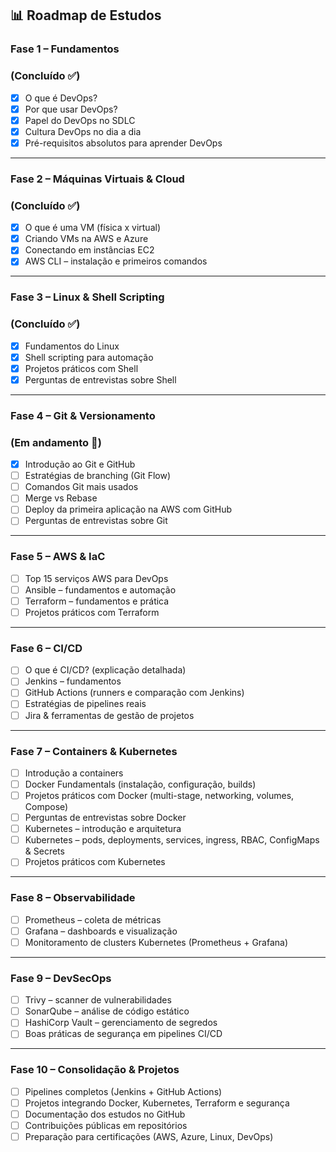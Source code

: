 ## 📊 Roadmap de Estudos

### Fase 1 – Fundamentos 
### (Concluído ✅)  
- [x] O que é DevOps?  
- [x] Por que usar DevOps?  
- [x] Papel do DevOps no SDLC  
- [x] Cultura DevOps no dia a dia  
- [x] Pré-requisitos absolutos para aprender DevOps  

---

### Fase 2 – Máquinas Virtuais & Cloud 
### (Concluído ✅)
- [x] O que é uma VM (física x virtual)  
- [x] Criando VMs na AWS e Azure  
- [x] Conectando em instâncias EC2  
- [x] AWS CLI – instalação e primeiros comandos  

---

### Fase 3 – Linux & Shell Scripting 
### (Concluído ✅) 
- [x] Fundamentos do Linux  
- [x] Shell scripting para automação  
- [x] Projetos práticos com Shell  
- [x] Perguntas de entrevistas sobre Shell  

---

### Fase 4 – Git & Versionamento 
### (Em andamento 🚧)
- [x] Introdução ao Git e GitHub  
- [ ] Estratégias de branching (Git Flow)  
- [ ] Comandos Git mais usados  
- [ ] Merge vs Rebase  
- [ ] Deploy da primeira aplicação na AWS com GitHub  
- [ ] Perguntas de entrevistas sobre Git  

---

### Fase 5 – AWS & IaC  
- [ ] Top 15 serviços AWS para DevOps  
- [ ] Ansible – fundamentos e automação   
- [ ] Terraform – fundamentos e prática  
- [ ] Projetos práticos com Terraform  

---

### Fase 6 – CI/CD  
- [ ] O que é CI/CD? (explicação detalhada)  
- [ ] Jenkins – fundamentos  
- [ ] GitHub Actions (runners e comparação com Jenkins)  
- [ ] Estratégias de pipelines reais  
- [ ] Jira & ferramentas de gestão de projetos  

---

### Fase 7 – Containers & Kubernetes  
- [ ] Introdução a containers  
- [ ] Docker Fundamentals (instalação, configuração, builds)  
- [ ] Projetos práticos com Docker (multi-stage, networking, volumes, Compose)  
- [ ] Perguntas de entrevistas sobre Docker  
- [ ] Kubernetes – introdução e arquitetura  
- [ ] Kubernetes – pods, deployments, services, ingress, RBAC, ConfigMaps & Secrets  
- [ ] Projetos práticos com Kubernetes  

---

### Fase 8 – Observabilidade  
- [ ] Prometheus – coleta de métricas  
- [ ] Grafana – dashboards e visualização  
- [ ] Monitoramento de clusters Kubernetes (Prometheus + Grafana)  

---

### Fase 9 – DevSecOps  
- [ ] Trivy – scanner de vulnerabilidades  
- [ ] SonarQube – análise de código estático  
- [ ] HashiCorp Vault – gerenciamento de segredos  
- [ ] Boas práticas de segurança em pipelines CI/CD  

---

### Fase 10 – Consolidação & Projetos  
- [ ] Pipelines completos (Jenkins + GitHub Actions)  
- [ ] Projetos integrando Docker, Kubernetes, Terraform e segurança  
- [ ] Documentação dos estudos no GitHub  
- [ ] Contribuições públicas em repositórios  
- [ ] Preparação para certificações (AWS, Azure, Linux, DevOps)  
